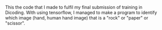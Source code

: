 This the code that I made to fulfil my final submission of training in Dicoding. With using tensorflow, I managed to make a program to identify which image (hand, human hand image) that is a "rock" or "paper" or "scissor".
